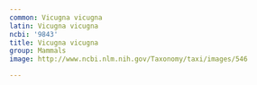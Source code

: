 ```yaml
---
common: Vicugna vicugna
latin: Vicugna vicugna
ncbi: '9843'
title: Vicugna vicugna
group: Mammals
image: http://www.ncbi.nlm.nih.gov/Taxonomy/taxi/images/546

---
```

